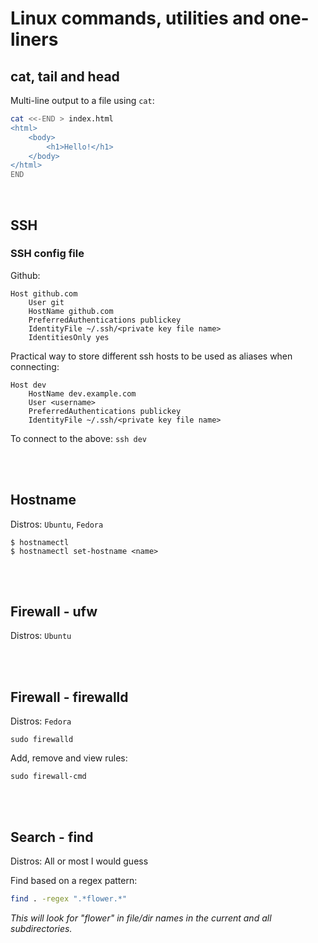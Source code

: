 # Linux commands, utilities and one-liners

## cat, tail and head

Multi-line output to a file using `cat`:

~~~bash
cat <<-END > index.html
<html>
    <body>
        <h1>Hello!</h1>
    </body>
</html>
END
~~~

<br />

## SSH

### SSH config file

Github:
~~~
Host github.com
    User git
    HostName github.com
    PreferredAuthentications publickey
    IdentityFile ~/.ssh/<private key file name>
    IdentitiesOnly yes
~~~

Practical way to store different ssh hosts to be used as aliases when connecting:
~~~
Host dev
    HostName dev.example.com
    User <username>
    PreferredAuthentications publickey
    IdentityFile ~/.ssh/<private key file name>
~~~

To connect to the above: `ssh dev`

<br />
<br />

## Hostname

Distros: `Ubuntu`, `Fedora`

~~~
$ hostnamectl
$ hostnamectl set-hostname <name>
~~~

<br />
<br />

## Firewall - ufw

Distros: `Ubuntu`

<br />
<br />

## Firewall - firewalld

Distros: `Fedora`

~~~
sudo firewalld
~~~

Add, remove and view rules:
~~~
sudo firewall-cmd
~~~

<br />
<br />

## Search - find

Distros: All or most I would guess

Find based on a regex pattern:
~~~bash
find . -regex ".*flower.*"
~~~

*This will look for "flower" in file/dir names in the current and all subdirectories.*
